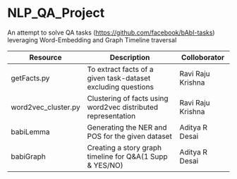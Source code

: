 # NLP_QA_Project
An attempt to solve QA tasks (https://github.com/facebook/bAbI-tasks) leveraging Word-Embedding and Graph Timeline traversal


| Resource               | Description                                                   |   Colloborator    |
|------------------------|---------------------------------------------------------------|-------------------|
| getFacts.py            | To extract facts of a given task-dataset excluding questions  | Ravi Raju Krishna |
| word2vec_cluster.py    | Clustering of facts using word2vec distributed representation | Ravi Raju Krishna |
| babiLemma	         | Generating the NER and POS for the given dataset		 | Aditya R Desai    |
| babiGraph              | Creating a story graph timeline for Q&A(1 Supp & YES/NO)      | Aditya R Desai    |
